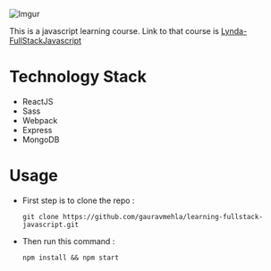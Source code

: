 ![Imgur](http://i.imgur.com/Hn9bkAw.jpg)

This is a javascript learning course. Link to that course is [Lynda-FullStackJavascript](https://www.lynda.com/Express-js-tutorials/Learning-Full-Stack-JavaScript-Development-MongoDB-Node-React/533304-2.html)

# Technology Stack
  * ReactJS
  * Sass
  * Webpack
  * Express
  * MongoDB

# Usage

- First step is to clone the repo :

     `git clone https://github.com/gauravmehla/learning-fullstack-javascript.git`
     
- Then run this command :

     `npm install && npm start`
